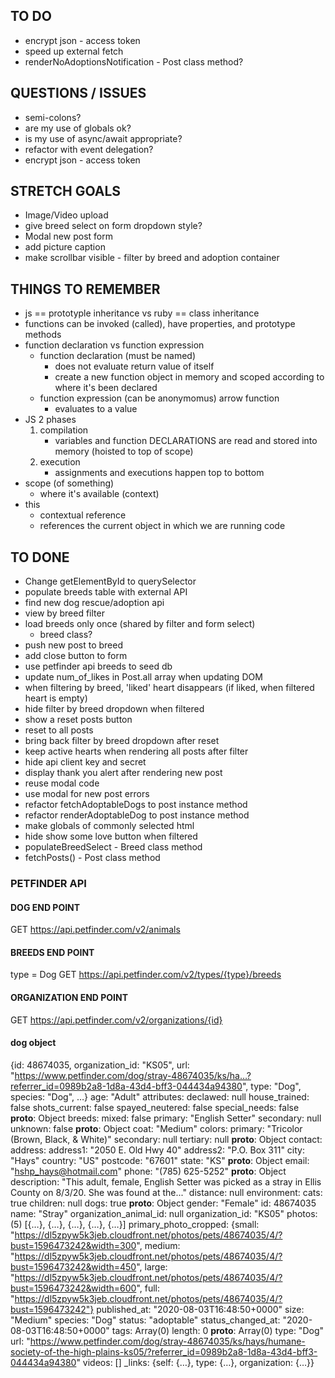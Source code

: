 ## TO DO
- encrypt json - access token
- speed up external fetch
- renderNoAdoptionsNotification - Post class method?

## QUESTIONS / ISSUES
- semi-colons?
- are my use of globals ok?
- is my use of async/await appropriate?
- refactor with event delegation?
- encrypt json - access token

## STRETCH GOALS
- Image/Video upload
- give breed select on form dropdown style?
- Modal new post form
- add picture caption
- make scrollbar visible - filter by breed and adoption container

## THINGS TO REMEMBER
- js == prototyple inheritance vs ruby == class inheritance 
- functions can be invoked (called), have properties, and prototype methods
- function declaration vs function expression 
    - function declaration (must be named) 
        - does not evaluate return value of itself
        - create a new function object in memory and scoped according to where it's been declared
    - function expression (can be anonymomus) arrow function
        - evaluates to a value
- JS 2 phases
    1. compilation
        - variables and function DECLARATIONS are read and stored into memory (hoisted to top of scope)
    2. execution
        - assignments and executions happen top to bottom
- scope (of something)
    - where it's available (context)
- this
    - contextual reference
    - references the current object in which we are running code

## TO DONE
- Change getElementById to querySelector
- populate breeds table with external API
- find new dog rescue/adoption api
- view by breed filter
- load breeds only once (shared by filter and form select)
    - breed class?
- push new post to breed
- add close button to form
- use petfinder api breeds to seed db
- update num_of_likes in Post.all array when updating DOM
- when filtering by breed, 'liked' heart disappears (if liked, when filtered heart is empty)
- hide filter by breed dropdown when filtered
- show a reset posts button
- reset to all posts
- bring back filter by breed dropdown after reset
- keep active hearts when rendering all posts after filter
- hide api client key and secret
- display thank you alert after rendering new post
- reuse modal code
- use modal for new post errors
- refactor fetchAdoptableDogs to post instance method
- refactor renderAdoptableDog to post instance method
- make globals of commonly selected html
- hide show some love button when filtered
- populateBreedSelect - Breed class method
- fetchPosts() - Post class method

### PETFINDER API       
#### DOG END POINT
GET https://api.petfinder.com/v2/animals
#### BREEDS END POINT
type = Dog
GET https://api.petfinder.com/v2/types/{type}/breeds
#### ORGANIZATION END POINT
GET https://api.petfinder.com/v2/organizations/{id}

#### dog object
{id: 48674035, 
organization_id: "KS05", 
url: "https://www.petfinder.com/dog/stray-48674035/ks/ha…?referrer_id=0989b2a8-1d8a-43d4-bff3-044434a94380", 
type: "Dog", species: "Dog", …}
age: "Adult"
attributes:
declawed: null
house_trained: false
shots_current: false
spayed_neutered: false
special_needs: false
__proto__: Object
breeds:
mixed: false
primary: "English Setter"
secondary: null
unknown: false
__proto__: Object
coat: "Medium"
colors:
    primary: "Tricolor (Brown, Black, & White)"
    secondary: null
    tertiary: null
__proto__: Object
contact:
    address:
        address1: "2050 E. Old Hwy 40"
        address2: "P.O. Box 311"
        city: "Hays"
        country: "US"
        postcode: "67601"
        state: "KS"
__proto__: Object
email: "hshp_hays@hotmail.com"
phone: "(785) 625-5252"
__proto__: Object
description: "This adult, female, English Setter was picked as a stray in Ellis County on 8/3/20. She was found at the..."
distance: null
environment:
cats: true
children: null
dogs: true
__proto__: Object
gender: "Female"
id: 48674035
name: "Stray"
organization_animal_id: null
organization_id: "KS05"
photos: (5) [{…}, {…}, {…}, {…}, {…}]
primary_photo_cropped: {small: "https://dl5zpyw5k3jeb.cloudfront.net/photos/pets/48674035/4/?bust=1596473242&width=300", medium: "https://dl5zpyw5k3jeb.cloudfront.net/photos/pets/48674035/4/?bust=1596473242&width=450", large: "https://dl5zpyw5k3jeb.cloudfront.net/photos/pets/48674035/4/?bust=1596473242&width=600", full: "https://dl5zpyw5k3jeb.cloudfront.net/photos/pets/48674035/4/?bust=1596473242"}
published_at: "2020-08-03T16:48:50+0000"
size: "Medium"
species: "Dog"
status: "adoptable"
status_changed_at: "2020-08-03T16:48:50+0000"
tags: Array(0)
length: 0
__proto__: Array(0)
type: "Dog"
url: "https://www.petfinder.com/dog/stray-48674035/ks/hays/humane-society-of-the-high-plains-ks05/?referrer_id=0989b2a8-1d8a-43d4-bff3-044434a94380"
videos: []
_links: {self: {…}, type: {…}, organization: {…}}